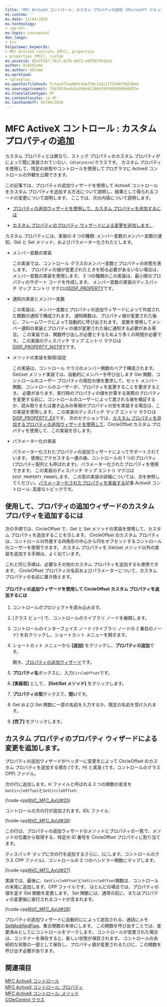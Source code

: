 ```yaml
---
title: 'MFC ActiveX コントロール: カスタム プロパティの追加 |Microsoft ドキュメント'
ms.custom: ''
ms.date: 11/04/2016
ms.technology:
- cpp-mfc
ms.topic: conceptual
dev_langs:
- C++
helpviewer_keywords:
- MFC ActiveX controls [MFC], properties
- properties [MFC], custom
ms.assetid: 85af5167-74c7-427b-b8f3-e0d7b73942e5
author: mikeblome
ms.author: mblome
ms.workload:
- cplusplus
ms.openlocfilehash: fc3aa3f7aa8b6f4abf28c12a11f75540f59238e4
ms.sourcegitcommit: 76b7653ae443a2b8eb1186b789f8503609d6453e
ms.translationtype: MT
ms.contentlocale: ja-JP
ms.lasthandoff: 05/04/2018
---
```

# <a name="mfc-activex-controls-adding-custom-properties"></a>MFC ActiveX コントロール : カスタム プロパティの追加
カスタム プロパティとは異なり、ストック プロパティのカスタム プロパティがによって既に実装されていない、`COleControl`クラスです。 カスタム プロパティを使用して、特定の状態やコントロールを使用してプログラマに ActiveX コントロールの外観を公開できます。  
  
 この記事では、プロパティの追加ウィザードを使用して ActiveX コントロールをカスタム プロパティを追加する方法について説明し、結果として得られるコードの変更について説明します。 ここでは、次の内容について説明します。  
  
-   [プロパティの追加ウィザードを使用して、カスタム プロパティを追加するには](#_core_using_classwizard_to_add_a_custom_property)  
  
-   [カスタム プロパティのプロパティ ウィザードによる変更を追加します。](#_core_classwizard_changes_for_custom_properties)  
  
 カスタム プロパティには、実装の 4 つの種類: メンバー変数のメンバー変数の通知、Get と Set メソッド、およびパラメーター化されたとします。  
  
-   メンバー変数の実装  
  
     この実装では、コントロール クラスのメンバー変数とプロパティの状態を表します。 プロパティの値が変更されたときを知る必要があるいない場合は、メンバー変数の実装を使用します。 3 つの種類のこの実装は、最小限のプロパティのサポート コードを作成します。 メンバー変数の実装のディスパッチ マップ エントリ マクロは[DISP_PROPERTY](../mfc/reference/dispatch-maps.md#disp_property)です。  
  
-   通知の実装とメンバー変数  
  
     この実装は、メンバー変数とプロパティの追加ウィザードによって作成された関数の通知で構成されます。 通知関数は、プロパティ値が変更された後に、フレームワークによって自動的に呼び出されます。 変数を使用してメンバー通知の実装とプロパティの値が変更された後に通知する必要がある場合。 この実装では、関数呼び出しが必要とするためより多くの時間が必要です。 この実装のディスパッチ マップ エントリ マクロは[DISP_PROPERTY_NOTIFY](../mfc/reference/dispatch-maps.md#disp_property_notify)です。  
  
-   メソッドの実装を取得/設定  
  
     この実装は、コントロール クラスのメンバー関数のペアで構成されます。 Get/set メソッド実装では、自動的にメンバーを呼び出します Get 関数、コントロールのユーザー プロパティの現在の値を要求して、セット メンバー関数、コントロールのユーザーが、プロパティを変更することを要求するとき。 必要があります、実行時のプロパティの値を計算する実際のプロパティを変更する前に、コントロールのユーザーによって渡される値を検証するか、読み取りまたは書き込みの専用のプロパティの型を実装する場合は、この実装を使用します。 この実装のディスパッチ マップ エントリ マクロは[DISP_PROPERTY_EX](../mfc/reference/dispatch-maps.md#disp_property_ex)です。 次のセクションでは、[カスタム プロパティを追加するプロパティの追加ウィザードを使用して](#_core_using_classwizard_to_add_a_custom_property)、CircleOffset カスタム プロパティを使用して、この実装を示します。  
  
-   パラメーター化の実装  
  
     パラメーター化されたプロパティの追加ウィザードによってサポートされています。 使用にアクセスする一連の値、コントロールの 1 つのプロパティ (プロパティ配列とも呼ばれます)、パラメーター化されたプロパティを使用できます。 この実装のディスパッチ マップ エントリ マクロは`DISP_PROPERTY_PARAM`します。 この型の実装の詳細については、次を参照してください。[パラメーター化されたプロパティを実装する](../mfc/mfc-activex-controls-advanced-topics.md)記事 ActiveX コントロール: 高度なトピックです。  
  
##  <a name="_core_using_classwizard_to_add_a_custom_property"></a> 使用して、プロパティの追加ウィザードのカスタム プロパティを追加するには  
 次の手順では、CircleOffset で、Get と Set メソッドの実装を使用して、カスタム プロパティを追加することを示します。 CircleOffset のカスタム プロパティは、コントロールの外接する四角形の中心から円をオフセットするコントロールのユーザーを使用できます。 カスタム プロパティを Get/set メソッド以外の実装を追加する手順は、よく似ています。  
  
 これと同じ手順は、必要なその他のカスタム プロパティを追加するも使用できます。 CircleOffset プロパティの名前およびパラメーターについて、カスタム プロパティの名前に置き換えます。  
  
#### <a name="to-add-the-circleoffset-custom-property-using-the-add-property-wizard"></a>プロパティの追加ウィザードを使用して CircleOffset カスタム プロパティを追加するには  
  
1.  コントロールのプロジェクトを読み込みます。  
  
2.  [クラス ビュー] で、コントロールのライブラリ ノードを展開します。  
  
3.  コントロールのインターフェイス ノード (ライブラリ ノードの 2 番目のノード) を右クリックし、ショートカット メニューを開きます。  
  
4.  ショートカット メニューから **[追加]** をクリックし、**プロパティの追加**です。  
  
     開き、[プロパティの追加ウィザード](../ide/names-add-property-wizard.md)です。  
  
5.  **プロパティ名**ボックスに、入力`CircleOffset`です。  
  
6.  **[実装型]** として、 **[Get/Set メソッド]** をクリックします。  
  
7.  **プロパティの型**ボックスで、**短い**です。  
  
8.  Get および Set 関数に一意の名前を入力するか、既定の名前を受け入れます。  
  
9. **[完了]** をクリックします。  
  
##  <a name="_core_classwizard_changes_for_custom_properties"></a> カスタム プロパティのプロパティ ウィザードによる変更を追加します。  
 プロパティの追加ウィザードがヘッダーに変更をによって CircleOffset のカスタム プロパティを追加する場合 (です。H) と実装 (です。コントロールのクラス CPP) ファイル。  
  
 次の行に追加します。H ファイルと呼ばれる 2 つの関数の宣言を`GetCircleOffset`と`SetCircleOffset`:  
  
 [!code-cpp[NVC_MFC_AxUI#25](../mfc/codesnippet/cpp/mfc-activex-controls-adding-custom-properties_1.h)]  
  
 コントロールの次の行が追加されます。IDL ファイル:  
  
 [!code-cpp[NVC_MFC_AxUI#26](../mfc/codesnippet/cpp/mfc-activex-controls-adding-custom-properties_2.idl)]  
  
 この行は、プロパティの追加ウィザードのメソッドとプロパティの一覧で、メソッドの位置から取得する、特定の ID 番号を CircleOffset プロパティに割り当てます。  
  
 ディスパッチ マップに次の行を追加するさらに、(にします。コントロールのクラス CPP ファイル)、コントロールの 2 つのハンドラー関数にマップします。  
  
 [!code-cpp[NVC_MFC_AxUI#27](../mfc/codesnippet/cpp/mfc-activex-controls-adding-custom-properties_3.cpp)]  
  
 実装では、最後に、`GetCircleOffset`と`SetCircleOffset`関数は、コントロールの末尾に追加します。CPP ファイルです。 ほとんどの場合では、プロパティの値を返す Get 関数を変更します。 Set 関数には、通常の前に、またはプロパティの変更後に実行されるコードが含まれます。  
  
 [!code-cpp[NVC_MFC_AxUI#28](../mfc/codesnippet/cpp/mfc-activex-controls-adding-custom-properties_4.cpp)]  
  
 プロパティの追加ウィザードに自動的にによって追加される、通話にメモ[SetModifiedFlag](../mfc/reference/colecontrol-class.md#setmodifiedflag)、集合関数の本体にします。 この関数を呼び出すことでは、変更済みとしてにコントロールをマークします。 コントロールが変更された場合は、コンテナーを保存すると、新しい状態が保存されます。 コントロールの永続的な状態の一部として保存し、プロパティ値が変更されるたびに、この関数を呼び出す必要があります。  
  
## <a name="see-also"></a>関連項目  
 [MFC ActiveX コントロール](../mfc/mfc-activex-controls.md)   
 [MFC ActiveX コントロール: プロパティ](../mfc/mfc-activex-controls-properties.md)   
 [MFC ActiveX コントロール: メソッド](../mfc/mfc-activex-controls-methods.md)   
 [COleControl クラス](../mfc/reference/colecontrol-class.md)
